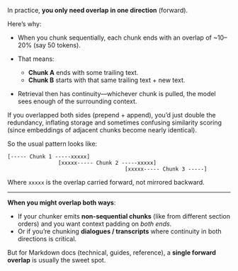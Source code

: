 In practice, **you only need overlap in one direction** (forward).

Here’s why:

* When you chunk sequentially, each chunk ends with an overlap of \~10–20% (say 50 tokens).
* That means:

  * **Chunk A** ends with some trailing text.
  * **Chunk B** starts with that same trailing text + new text.
* Retrieval then has continuity—whichever chunk is pulled, the model sees enough of the surrounding context.

If you overlapped both sides (prepend + append), you’d just double the redundancy, inflating storage and sometimes confusing similarity scoring (since embeddings of adjacent chunks become nearly identical).

So the usual pattern looks like:

```
[----- Chunk 1 -----xxxxx]
                [xxxxx----- Chunk 2 -----xxxxx]
                                     [xxxxx----- Chunk 3 -----]
```

Where `xxxxx` is the overlap carried forward, not mirrored backward.

---

**When you might overlap both ways**:

* If your chunker emits **non-sequential chunks** (like from different section orders) and you want context padding on *both ends*.
* Or if you’re chunking **dialogues / transcripts** where continuity in both directions is critical.

But for Markdown docs (technical, guides, reference), a **single forward overlap** is usually the sweet spot.
